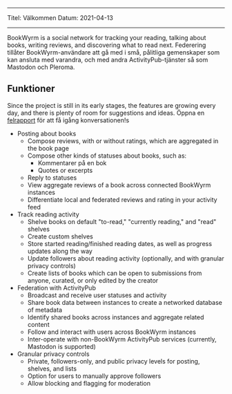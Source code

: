- - -
Titel: Välkommen Datum: 2021-04-13
- - -

BookWyrm is a social network for tracking your reading, talking about books, writing reviews, and discovering what to read next. Federering tillåter BookWyrm-användare att gå med i små, pålitliga gemenskaper som kan ansluta med varandra, och med andra ActivityPub-tjänster så som Mastodon och Pleroma.

## Funktioner
Since the project is still in its early stages, the features are growing every day, and there is plenty of room for suggestions and ideas. Öppna en [felrapport](https://github.com/bookwyrm-social/bookwyrm/issues) för att få igång konversationen!s

- Posting about books
    - Compose reviews, with or without ratings, which are aggregated in the book page
    - Compose other kinds of statuses about books, such as:
        - Kommentarer på en bok
        - Quotes or excerpts
    - Reply to statuses
    - View aggregate reviews of a book across connected BookWyrm instances
    - Differentiate local and federated reviews and rating in your activity feed
- Track reading activity
    - Shelve books on default "to-read," "currently reading," and "read" shelves
    - Create custom shelves
    - Store started reading/finished reading dates, as well as progress updates along the way
    - Update followers about reading activity (optionally, and with granular privacy controls)
    - Create lists of books which can be open to submissions from anyone, curated, or only edited by the creator
- Federation with ActivityPub
    - Broadcast and receive user statuses and activity
    - Share book data between instances to create a networked database of metadata
    - Identify shared books across instances and aggregate related content
    - Follow and interact with users across BookWyrm instances
    - Inter-operate with non-BookWyrm ActivityPub services (currently, Mastodon is supported)
- Granular privacy controls
    - Private, followers-only, and public privacy levels for posting, shelves, and lists
    - Option for users to manually approve followers
    - Allow blocking and flagging for moderation
